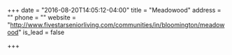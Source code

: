 +++
date = "2016-08-20T14:05:12-04:00"
title = "Meadowood"
address = ""
phone = ""
website = "http://www.fivestarseniorliving.com/communities/in/bloomington/meadowood"
is_lead = false

+++
